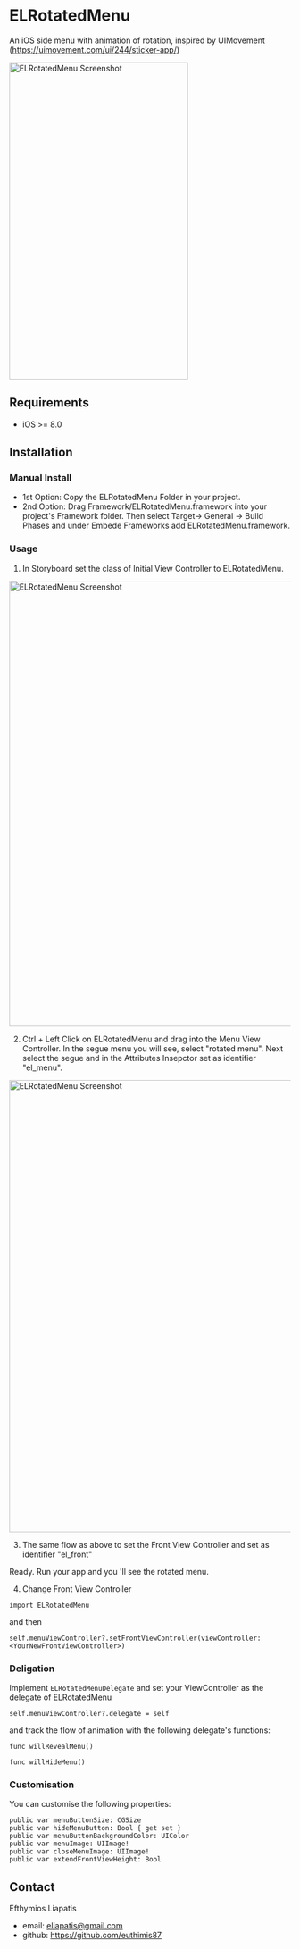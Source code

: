 # ELRotatedMenu

An iOS side menu with animation of rotation, inspired by UIMovement (https://uimovement.com/ui/244/sticker-app/) 

<img src="https://github.com/euthimis87/ELRotatedMenu/blob/master/SampleRotatedMenu.gif" alt="ELRotatedMenu Screenshot" width="320" height="568" />

## Requirements
* iOS >= 8.0

## Installation

### Manual Install

* 1st Option:
    Copy the ELRotatedMenu Folder in your project.
* 2nd Option:
    Drag Framework/ELRotatedMenu.framework into your project's Framework folder.
    Then select Target-> General -> Build Phases and under Embede Frameworks add ELRotatedMenu.framework.

### Usage

1. In Storyboard set the class of Initial View Controller to ELRotatedMenu.

<img src="https://github.com/euthimis87/ELRotatedMenu/blob/master/Screenshots/step1.png" alt="ELRotatedMenu Screenshot" width="844" height="798" />

2. Ctrl + Left Click on ELRotatedMenu and drag into the Menu View Controller. In the segue menu you will see, select "rotated menu". Next select the segue and in the Attributes Insepctor set as identifier "el_menu".

<img src="https://github.com/euthimis87/ELRotatedMenu/blob/master/Screenshots/step2.png" alt="ELRotatedMenu Screenshot" width="846" height="810" />

3. The same flow as above to set the Front View Controller and set as identifier "el_front"

Ready. Run your app and you 'll see the rotated menu. 

4. Change Front View Controller

``` import ELRotatedMenu ```

and then

``` self.menuViewController?.setFrontViewController(viewController: <YourNewFrontViewController>) ```

### Deligation

Implement `ELRotatedMenuDelegate` and set your ViewController as the delegate of ELRotatedMenu

``` self.menuViewController?.delegate = self ```

and track the flow of animation with the following delegate's functions:

``` func willRevealMenu() ```

``` func willHideMenu() ```

### Customisation

You can customise the following properties:

``` public var menuAngle: CGFloat
public var menuButtonSize: CGSize
public var hideMenuButton: Bool { get set }
public var menuButtonBackgroundColor: UIColor
public var menuImage: UIImage!
public var closeMenuImage: UIImage!
public var extendFrontViewHeight: Bool
```
## Contact

Efthymios Liapatis

- email: eliapatis@gmail.com
- github: https://github.com/euthimis87



